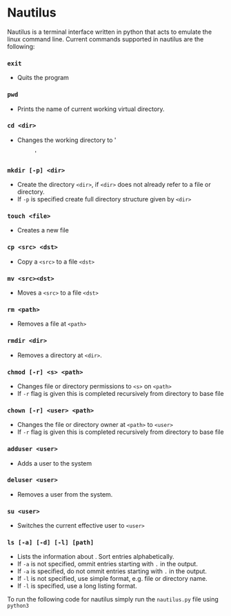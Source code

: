 # Nautilus

Nautilus is a terminal interface written in python that acts to emulate the linux command line.
Current commands supported in nautilus are the following:

### `exit`
- Quits the program

### `pwd`
- Prints the name of current working virtual directory.


### `cd <dir>`
- Changes the working directory to '<dir>'

### `mkdir [-p] <dir>`
- Create the directory `<dir>`, if `<dir>` does not already refer to a file or directory.
- If `-p` is specified create full directory structure given by `<dir>`

### `touch <file>`
- Creates a new file

### `cp <src> <dst>`
- Copy a `<src>` to a file `<dst>`

### `mv <src><dst> `
- Moves a `<src>` to a file `<dst>`

### `rm <path>`
- Removes a file at `<path>`

### `rmdir <dir>`
- Removes a directory at `<dir>`.

### `chmod [-r] <s> <path>`
- Changes file or directory permissions to `<s>` on `<path>`
- If `-r` flag is given this is completed recursively from directory to base file

### `chown [-r] <user> <path>`
- Changes the file or directory owner at `<path>` to `<user>`
- If `-r` flag is given this is completed recursively from directory to base file

### `adduser <user>`
- Adds a user to the system

### `deluser <user>`
- Removes a user from the system.

### `su <user>`
- Switches the current effective user to `<user>`

### `ls [-a] [-d] [-l] [path]`
- Lists the information about <path>. Sort entries alphabetically.
- If `-a` is not specified, ommit entries starting with `.` in the output.
- If `-a` is specified, do not ommit entries starting with `.` in the output.
- If `-l` is not specified, use simple format, e.g. file or directory name.
- If `-l` is specified, use a long listing format.


To run the following code for nautilus simply run the `nautilus.py` file using `python3`

